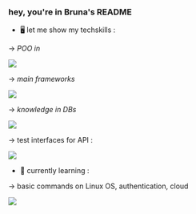 <h3>hey, you're in Bruna's README </h3>

- 🖥️ let me show my techskills :

-> <i>POO in </i> 

<a href="https://skillicons.dev">
    <img src="https://skillicons.dev/icons?i=java,javascript" />
  </a>

-> <i>main frameworks </i>

<a href="https://skillicons.dev">
    <img src="https://skillicons.dev/icons?i=spring,idea" />
  </a>
  
  -> <i>knowledge in DBs  </i>
  
  <a href="https://skillicons.dev">
    <img src="https://skillicons.dev/icons?i=mysql,postgres,mongodb" />
  </a>
  
  -> test interfaces for API :
  
   <a href="https://skillicons.dev">
    <img src="https://skillicons.dev/icons?i=postman" />
  </a>
  
  - 📝 currently learning :
  
  -> basic commands on Linux OS, authentication, cloud 
  
  <a href="https://skillicons.dev">
    <img src="https://skillicons.dev/icons?i=docker,aws" />
  </a>


  

